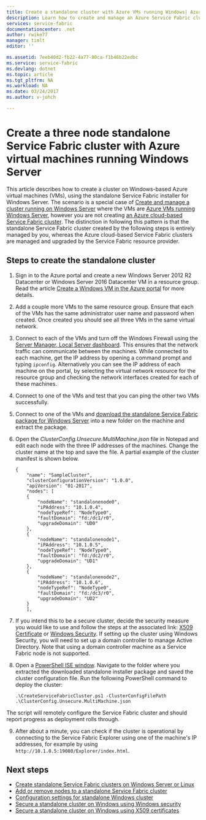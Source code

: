 ```yaml
---
title: Create a standalone cluster with Azure VMs running Windows| Azure
description: Learn how to create and manage an Azure Service Fabric cluster on Azure virtual machines running Windows Server.
services: service-fabric
documentationcenter: .net
author: rwike77
manager: timlt
editor: ''

ms.assetid: 7eeb40d2-fb22-4a77-80ca-f1b46b22edbc
ms.service: service-fabric
ms.devlang: dotnet
ms.topic: article
ms.tgt_pltfrm: NA
ms.workload: NA
ms.date: 03/24/2017
ms.author: v-johch

---
```

# Create a three node standalone Service Fabric cluster with Azure virtual machines running Windows Server
This article describes how to create a cluster on Windows-based Azure virtual machines (VMs), using the standalone Service Fabric installer for Windows Server. The scenario is a special case of [Create and manage a cluster running on Windows Server](service-fabric-cluster-creation-for-windows-server.md) where the VMs are [Azure VMs running Windows Server](../virtual-machines/virtual-machines-windows-hero-tutorial.md?toc=%2fvirtual-machines%2fwindows%2ftoc.json), however you are not creating [an Azure cloud-based Service Fabric cluster](service-fabric-cluster-creation-via-portal.md). The distinction in following this pattern is that the standalone Service Fabric cluster created by the following steps is entirely managed by you, whereas the Azure cloud-based Service Fabric clusters are managed and upgraded by the Service Fabric resource provider.

## Steps to create the standalone cluster
1. Sign in to the Azure portal and create a new Windows Server 2012 R2 Datacenter or Windows Server 2016 Datacenter VM in a resource group. Read the article [Create a Windows VM in the Azure portal](../virtual-machines/virtual-machines-windows-hero-tutorial.md?toc=%2fvirtual-machines%2fwindows%2ftoc.json) for more details.
2. Add a couple more VMs to the same resource group. Ensure that each of the VMs has the same administrator user name and password when created. Once created you should see all three VMs in the same virtual network.
3. Connect to each of the VMs and turn off the Windows Firewall using the [Server Manager, Local Server dashboard](https://technet.microsoft.com/library/jj134147.aspx). This ensures that the network traffic can communicate between the machines. While connected to each machine, get the IP address by opening a command prompt and typing `ipconfig`. Alternatively you can see the IP address of each machine on the portal, by selecting the virtual network resource for the resource group and checking the network interfaces created for each of these machines.
4. Connect to one of the VMs and test that you can ping the other two VMs successfully.
5. Connect to one of the VMs and [download the standalone Service Fabric package for Windows Server](http://go.microsoft.com/fwlink/?LinkId=730690) into a new folder on the machine and extract the package.
6. Open the *ClusterConfig.Unsecure.MultiMachine.json* file in Notepad and edit each node with the three IP addresses of the machines. Change the cluster name at the top and save the file.  A partial example of the cluster manifest is shown below.
   
    ```
    {
        "name": "SampleCluster",
        "clusterConfigurationVersion": "1.0.0",
        "apiVersion": "01-2017",
        "nodes": [
        {
            "nodeName": "standalonenode0",
            "iPAddress": "10.1.0.4",
            "nodeTypeRef": "NodeType0",
            "faultDomain": "fd:/dc1/r0",
            "upgradeDomain": "UD0"
        },
        {
            "nodeName": "standalonenode1",
            "iPAddress": "10.1.0.5",
            "nodeTypeRef": "NodeType0",
            "faultDomain": "fd:/dc2/r0",
            "upgradeDomain": "UD1"
        },
        {
            "nodeName": "standalonenode2",
            "iPAddress": "10.1.0.6",
            "nodeTypeRef": "NodeType0",
            "faultDomain": "fd:/dc3/r0",
            "upgradeDomain": "UD2"
        }
        ],
    ```
7. If you intend this to be a secure cluster, decide the security measure you would like to use and follow the steps at the associated link: [X509 Certificate](service-fabric-windows-cluster-x509-security.md) or [Windows Security](service-fabric-windows-cluster-windows-security.md). If setting up the cluster using Windows Security, you will need to set up a domain controller to manage Active Directory. Note that using a domain controller machine as a Service Fabric node is not supported.
8. Open a [PowerShell ISE window](https://msdn.microsoft.com/powershell/scripting/core-powershell/ise/introducing-the-windows-powershell-ise). Navigate to the folder where you extracted the downloaded standalone installer package and saved the cluster configuration file. Run the following PowerShell command to deploy the cluster:
   
    ```
    .\CreateServiceFabricCluster.ps1 -ClusterConfigFilePath .\ClusterConfig.Unsecure.MultiMachine.json
    ```

The script will remotely configure the Service Fabric cluster and should report progress as deployment rolls through.

9. After about a minute, you can check if the cluster is operational by connecting to the Service Fabric Explorer using one of the machine's IP addresses, for example by using `http://10.1.0.5:19080/Explorer/index.html`. 

## Next steps
* [Create standalone Service Fabric clusters on Windows Server or Linux](service-fabric-deploy-anywhere.md)
* [Add or remove nodes to a standalone Service Fabric cluster](service-fabric-cluster-windows-server-add-remove-nodes.md)
* [Configuration settings for standalone Windows cluster](service-fabric-cluster-manifest.md)
* [Secure a standalone cluster on Windows using Windows security](service-fabric-windows-cluster-windows-security.md)
* [Secure a standalone cluster on Windows using X509 certificates](service-fabric-windows-cluster-x509-security.md)

